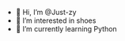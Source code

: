 - 👋 Hi, I’m @Just-zy
- 👀 I’m interested in shoes 
- 🌱 I’m currently learning Python

<!---
Just-zy/Just-zy is a ✨ special ✨ repository because its `README.md` (this file) appears on your GitHub profile.
You can click the Preview link to take a look at your changes.
--->
